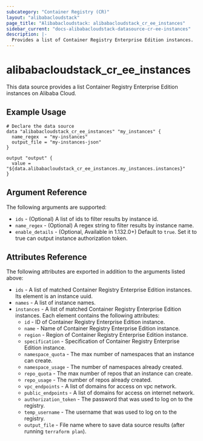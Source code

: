 ```yaml
---
subcategory: "Container Registry (CR)"
layout: "alibabacloudstack"
page_title: "Alibabacloudstack: alibabacloudstack_cr_ee_instances"
sidebar_current: "docs-alibabacloudstack-datasource-cr-ee-instances"
description: |-
  Provides a list of Container Registry Enterprise Edition instances.
---
```


# alibabacloudstack_cr_ee_instances

This data source provides a list Container Registry Enterprise Edition instances on Alibaba Cloud.



## Example Usage

```
# Declare the data source
data "alibabacloudstack_cr_ee_instances" "my_instances" {
  name_regex  = "my-instances"
  output_file = "my-instances-json"
}

output "output" {
  value = "${data.alibabacloudstack_cr_ee_instances.my_instances.instances}"
}
```

## Argument Reference

The following arguments are supported:

* `ids` - (Optional) A list of ids to filter results by instance id.
* `name_regex` - (Optional) A regex string to filter results by instance name.
* `enable_details` - (Optional, Available in 1.132.0+) Default to `true`. Set it to true can output instance authorization token.

## Attributes Reference

The following attributes are exported in addition to the arguments listed above:

* `ids` - A list of matched Container Registry Enterprise Edition instances. Its element is an instance uuid.
* `names` - A list of instance names.
* `instances` - A list of matched Container Registry Enterprise Edition instances. Each element contains the following attributes:
  * `id` - ID of Container Registry Enterprise Edition instance.
  * `name` - Name of Container Registry Enterprise Edition instance.
  * `region` - Region of Container Registry Enterprise Edition instance.
  * `specification` - Specification of Container Registry Enterprise Edition instance.
  * `namespace_quota` - The max number of namespaces that an instance can create.
  * `namespace_usage` - The number of namespaces already created.
  * `repo_quota` - The max number of repos that an instance can create.
  * `repo_usage` - The number of repos already created.
  * `vpc_endpoints` - A list of domains for access on vpc network.
  * `public_endpoints` - A list of domains for access on internet network.
  * `authorization_token` - The password that was used to log on to the registry.
  * `temp_username` - The username that was used to log on to the registry.
  * `output_file` - File name where to save data source results (after running `terraform plan`).